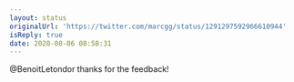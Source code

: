 ```yaml
---
layout: status
originalUrl: 'https://twitter.com/marcgg/status/1291297592966610944'
isReply: true
date: 2020-08-06 08:58:31
---
```


@BenoitLetondor thanks for the feedback!
